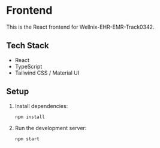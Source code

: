 # Frontend

This is the React frontend for Wellnix-EHR-EMR-Track0342.

## Tech Stack

- React
- TypeScript
- Tailwind CSS / Material UI

## Setup

1. Install dependencies:
   ```bash
   npm install
   ```
2. Run the development server:
   ```bash
   npm start
   ```
